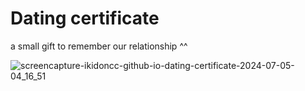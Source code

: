 # Dating certificate

a small gift to remember our relationship ^^

![screencapture-ikidoncc-github-io-dating-certificate-2024-07-05-04_16_51](https://github.com/ikidoncc/dating-certificate/assets/107783425/25ba0f96-63a9-449f-849b-8e9f042cacd6)
